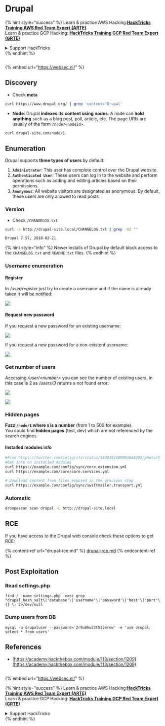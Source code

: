 # Drupal

{% hint style="success" %}
Learn & practice AWS Hacking:<img src="/.gitbook/assets/arte.png" alt="" data-size="line">[**HackTricks Training AWS Red Team Expert (ARTE)**](https://training.hacktricks.xyz/courses/arte)<img src="/.gitbook/assets/arte.png" alt="" data-size="line">\
Learn & practice GCP Hacking: <img src="/.gitbook/assets/grte.png" alt="" data-size="line">[**HackTricks Training GCP Red Team Expert (GRTE)**<img src="/.gitbook/assets/grte.png" alt="" data-size="line">](https://training.hacktricks.xyz/courses/grte)

<details>

<summary>Support HackTricks</summary>

* Check the [**subscription plans**](https://github.com/sponsors/carlospolop)!
* **Join the** 💬 [**Discord group**](https://discord.gg/hRep4RUj7f) or the [**telegram group**](https://t.me/peass) or **follow** us on **Twitter** 🐦 [**@hacktricks\_live**](https://twitter.com/hacktricks\_live)**.**
* **Share hacking tricks by submitting PRs to the** [**HackTricks**](https://github.com/carlospolop/hacktricks) and [**HackTricks Cloud**](https://github.com/carlospolop/hacktricks-cloud) github repos.

</details>
{% endhint %}

<figure><img src="https://pentest.eu/RENDER_WebSec_10fps_21sec_9MB_29042024.gif" alt=""><figcaption></figcaption></figure>

{% embed url="https://websec.nl/" %}

## Discovery

* Check **meta**

```bash
curl https://www.drupal.org/ | grep 'content="Drupal'
```

* **Node**: Drupal **indexes its content using nodes**. A node can **hold anything** such as a blog post, poll, article, etc. The page URIs are usually of the form `/node/<nodeid>`.

```bash
curl drupal-site.com/node/1
```

## Enumeration

Drupal supports **three types of users** by default:

1. **`Administrator`**: This user has complete control over the Drupal website.
2. **`Authenticated User`**: These users can log in to the website and perform operations such as adding and editing articles based on their permissions.
3. **`Anonymous`**: All website visitors are designated as anonymous. By default, these users are only allowed to read posts.

### Version

* Check `/CHANGELOG.txt`

```bash
curl -s http://drupal-site.local/CHANGELOG.txt | grep -m2 ""

Drupal 7.57, 2018-02-21
```

{% hint style="info" %}
Newer installs of Drupal by default block access to the `CHANGELOG.txt` and `README.txt` files.
{% endhint %}

### Username enumeration

#### Register

In _/user/register_ just try to create a username and if the name is already taken it will be notified:

![](<../../../.gitbook/assets/image (328).png>)

#### Request new password

If you request a new password for an existing username:

![](<../../../.gitbook/assets/image (903).png>)

If you request a new password for a non-existent username:

![](<../../../.gitbook/assets/image (307).png>)

### Get number of users

Accessing _/user/\<number>_ you can see the number of existing users, in this case is 2 as _/users/3_ returns a not found error:

![](<../../../.gitbook/assets/image (333).png>)

![](<../../../.gitbook/assets/image (227) (1) (1) (1).png>)

### Hidden pages

**Fuzz `/node/$` where `$` is a number** (from 1 to 500 for example).\
You could find **hidden pages** (test, dev) which are not referenced by the search engines.

#### Installed modules info

```bash
#From https://twitter.com/intigriti/status/1439192489093644292/photo/1
#Get info on installed modules
curl https://example.com/config/sync/core.extension.yml
curl https://example.com/core/core.services.yml

# Download content from files exposed in the previous step
curl https://example.com/config/sync/swiftmailer.transport.yml
```

### Automatic

```bash
droopescan scan drupal -u http://drupal-site.local
```

## RCE

If you have access to the Drupal web console check these options to get RCE:

{% content-ref url="drupal-rce.md" %}
[drupal-rce.md](drupal-rce.md)
{% endcontent-ref %}

## Post Exploitation

### Read settings.php

```
find / -name settings.php -exec grep "drupal_hash_salt\|'database'\|'username'\|'password'\|'host'\|'port'\|'driver'\|'prefix'" {} \; 2>/dev/null
```

### Dump users from DB

```
mysql -u drupaluser --password='2r9u8hu23t532erew' -e 'use drupal; select * from users'
```

## References

* [https://academy.hackthebox.com/module/113/section/1209](https://academy.hackthebox.com/module/113/section/1209)

<figure><img src="https://pentest.eu/RENDER_WebSec_10fps_21sec_9MB_29042024.gif" alt=""><figcaption></figcaption></figure>

{% embed url="https://websec.nl/" %}

{% hint style="success" %}
Learn & practice AWS Hacking:<img src="/.gitbook/assets/arte.png" alt="" data-size="line">[**HackTricks Training AWS Red Team Expert (ARTE)**](https://training.hacktricks.xyz/courses/arte)<img src="/.gitbook/assets/arte.png" alt="" data-size="line">\
Learn & practice GCP Hacking: <img src="/.gitbook/assets/grte.png" alt="" data-size="line">[**HackTricks Training GCP Red Team Expert (GRTE)**<img src="/.gitbook/assets/grte.png" alt="" data-size="line">](https://training.hacktricks.xyz/courses/grte)

<details>

<summary>Support HackTricks</summary>

* Check the [**subscription plans**](https://github.com/sponsors/carlospolop)!
* **Join the** 💬 [**Discord group**](https://discord.gg/hRep4RUj7f) or the [**telegram group**](https://t.me/peass) or **follow** us on **Twitter** 🐦 [**@hacktricks\_live**](https://twitter.com/hacktricks\_live)**.**
* **Share hacking tricks by submitting PRs to the** [**HackTricks**](https://github.com/carlospolop/hacktricks) and [**HackTricks Cloud**](https://github.com/carlospolop/hacktricks-cloud) github repos.

</details>
{% endhint %}
